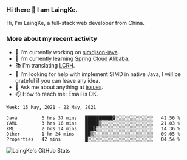 ### Hi there 👋 I am LaingKe.

Hi, I'm LaingKe, a full-stack web developer from China.

### More about my recent activity

- 🔭 I’m currently working on [simdjson-java](https://github.com/laingke/simdjson-java).
- 🌱 I’m currently learning [Spring Cloud Alibaba](https://github.com/alibaba/spring-cloud-alibaba).
- :books: I’m translating [LCRH](https://github.com/LCTT/LCRH).
- 🤔 I’m looking for help with implement SIMD in native Java, I will be grateful if you can leave any idea.
- 💬 Ask me about anything at [issues](https://github.com/laingke/laingke/issues).
- 📫 How to reach me: Email is OK.

<!--START_SECTION:waka-->
```text
Week: 15 May, 2021 - 22 May, 2021

Java         6 hrs 37 mins   ██████████▓░░░░░░░░░░░░░░   42.56 % 
YAML         3 hrs 16 mins   █████▒░░░░░░░░░░░░░░░░░░░   21.03 % 
XML          2 hrs 14 mins   ███▓░░░░░░░░░░░░░░░░░░░░░   14.36 % 
Other        1 hr 24 mins    ██▒░░░░░░░░░░░░░░░░░░░░░░   09.05 % 
Properties   42 mins         █░░░░░░░░░░░░░░░░░░░░░░░░   04.54 % 
```
<!--END_SECTION:waka-->

![LaingKe's GitHub Stats](https://github-readme-stats.vercel.app/api?username=laingke&show_icons=true&theme=nightowl&count_private=true)
